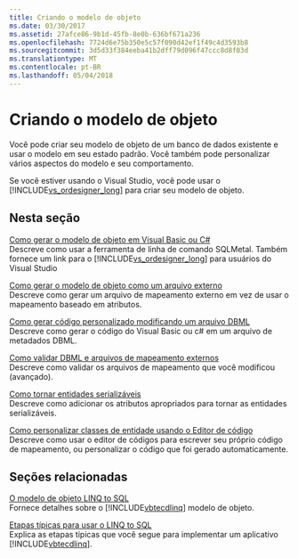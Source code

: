 ```yaml
---
title: Criando o modelo de objeto
ms.date: 03/30/2017
ms.assetid: 27afce86-9b1d-45fb-8e0b-636bf671a236
ms.openlocfilehash: 7724d6e75b350e5c57f090d42ef1f49c4d3593b8
ms.sourcegitcommit: 3d5d33f384eeba41b2dff79d096f47ccc8d8f03d
ms.translationtype: MT
ms.contentlocale: pt-BR
ms.lasthandoff: 05/04/2018
---
```

# <a name="creating-the-object-model"></a>Criando o modelo de objeto
Você pode criar seu modelo de objeto de um banco de dados existente e usar o modelo em seu estado padrão. Você também pode personalizar vários aspectos do modelo e seu comportamento.  
  
 Se você estiver usando o Visual Studio, você pode usar o [!INCLUDE[vs_ordesigner_long](../../../../../../includes/vs-ordesigner-long-md.md)] para criar seu modelo de objeto.  
  
## <a name="in-this-section"></a>Nesta seção  
 [Como gerar o modelo de objeto em Visual Basic ou C#](../../../../../../docs/framework/data/adonet/sql/linq/how-to-generate-the-object-model-in-visual-basic-or-csharp.md)  
 Descreve como usar a ferramenta de linha de comando SQLMetal. Também fornece um link para o [!INCLUDE[vs_ordesigner_long](../../../../../../includes/vs-ordesigner-long-md.md)] para usuários do Visual Studio  
  
 [Como gerar o modelo de objeto como um arquivo externo](../../../../../../docs/framework/data/adonet/sql/linq/how-to-generate-the-object-model-as-an-external-file.md)  
 Descreve como gerar um arquivo de mapeamento externo em vez de usar o mapeamento baseado em atributos.  
  
 [Como gerar código personalizado modificando um arquivo DBML](../../../../../../docs/framework/data/adonet/sql/linq/how-to-generate-customized-code-by-modifying-a-dbml-file.md)  
 Descreve como gerar o código do Visual Basic ou c# em um arquivo de metadados DBML.  
  
 [Como validar DBML e arquivos de mapeamento externos](../../../../../../docs/framework/data/adonet/sql/linq/how-to-validate-dbml-and-external-mapping-files.md)  
 Descreve como validar os arquivos de mapeamento que você modificou (avançado).  
  
 [Como tornar entidades serializáveis](../../../../../../docs/framework/data/adonet/sql/linq/how-to-make-entities-serializable.md)  
 Descreve como adicionar os atributos apropriados para tornar as entidades serializáveis.  
  
 [Como personalizar classes de entidade usando o Editor de código](../../../../../../docs/framework/data/adonet/sql/linq/how-to-customize-entity-classes-by-using-the-code-editor.md)  
 Descreve como usar o editor de códigos para escrever seu próprio código de mapeamento, ou personalizar o código que foi gerado automaticamente.  
  
## <a name="related-sections"></a>Seções relacionadas  
 [O modelo de objeto LINQ to SQL](../../../../../../docs/framework/data/adonet/sql/linq/the-linq-to-sql-object-model.md)  
 Fornece detalhes sobre o [!INCLUDE[vbtecdlinq](../../../../../../includes/vbtecdlinq-md.md)] modelo de objeto.  
  
 [Etapas típicas para usar o LINQ to SQL](../../../../../../docs/framework/data/adonet/sql/linq/typical-steps-for-using-linq-to-sql.md)  
 Explica as etapas típicas que você segue para implementar um aplicativo [!INCLUDE[vbtecdlinq](../../../../../../includes/vbtecdlinq-md.md)].
